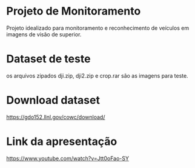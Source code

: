 # Projeto de Monitoramento
Projeto idealizado para monitoramento e reconhecimento de veículos em imagens de visão de superior.


# Dataset de teste

os arquivos zipados dji.zip, dji2.zip e crop.rar são as imagens para teste.







# Download dataset
https://gdo152.llnl.gov/cowc/download/ 

# Link da apresentação
https://www.youtube.com/watch?v=Jtt0oFao-SY
